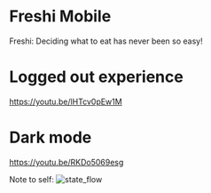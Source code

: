# Freshi Mobile

Freshi: Deciding what to eat has never been so easy!

# Logged out experience
https://youtu.be/lHTcv0pEw1M

# Dark mode
https://youtu.be/RKDo5069esg


Note to self:
![state_flow](https://user-images.githubusercontent.com/11428059/186277476-d94b27bf-0b00-4ccc-8305-3452307a8912.png)
